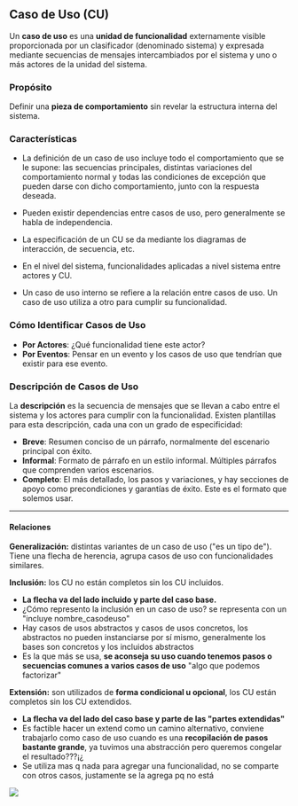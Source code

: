 ## Caso de Uso (CU)

Un **caso de uso** es una **unidad de funcionalidad** externamente visible proporcionada por un clasificador (denominado sistema) y expresada mediante secuencias de mensajes intercambiados por el sistema y uno o más actores de la unidad del sistema.

### Propósito
Definir una **pieza de comportamiento** sin revelar la estructura interna del sistema.

### Características

- La definición de un caso de uso incluye todo el comportamiento que se le supone: las secuencias principales, distintas variaciones del comportamiento normal y todas las condiciones de excepción que pueden darse con dicho comportamiento, junto con la respuesta deseada.

- Pueden existir dependencias entre casos de uso, pero generalmente se habla de independencia.
- La especificación de un CU se da mediante los diagramas de interacción, de secuencia, etc.
- En el nivel del sistema, funcionalidades aplicadas a nivel sistema entre actores y CU.
- Un caso de uso interno se refiere a la relación entre casos de uso. Un caso de uso utiliza a otro para cumplir su funcionalidad.

### Cómo Identificar Casos de Uso
- **Por Actores**: ¿Qué funcionalidad tiene este actor?
- **Por Eventos**: Pensar en un evento y los casos de uso que tendrían que existir para ese evento.

### Descripción de Casos de Uso
La **descripción** es la secuencia de mensajes que se llevan a cabo entre el sistema y los actores para cumplir con la funcionalidad. Existen plantillas para esta descripción, cada una con un grado de especificidad:

- **Breve**: Resumen conciso de un párrafo, normalmente del escenario principal con éxito.
- **Informal**: Formato de párrafo en un estilo informal. Múltiples párrafos que comprenden varios escenarios.
- **Completo**: El más detallado, los pasos y variaciones, y hay secciones de apoyo como precondiciones y garantías de éxito. Este es el formato que solemos usar.

--- 
#### Relaciones

 **Generalización:** distintas variantes de un caso de uso ("es un tipo de"). Tiene una flecha de herencia, agrupa casos de uso con funcionalidades similares.
 
**Inclusión:** los CU no están completos sin los CU incluidos. 
- **La flecha va del lado incluido y parte del caso base.** 
- ¿Cómo represento la inclusión en un caso de uso? se representa con un "incluye nombre_casodeuso"
- Hay casos de usos abstractos y casos de usos concretos, los abstractos no pueden instanciarse por sí mismo, generalmente los bases son concretos y los incluidos abstractos
- Es la que más se usa, **se aconseja su uso cuando tenemos pasos o secuencias comunes a varios casos de uso** "algo que podemos factorizar"

**Extensión:** son utilizados de **forma condicional u opcional**, los CU están completos sin los CU extendidos.
- **La flecha va del lado del caso base y parte de las "partes extendidas"**
- Es factible hacer un extend como un camino alternativo, conviene trabajarlo como caso de uso cuando es una **recopilación de pasos bastante grande**, ya tuvimos una abstracción pero queremos congelar el resultado???¡¿
- Se utiliza mas q nada para agregar una funcionalidad, no se comparte con otros casos, justamente se la agrega pq no está

![](https://lh7-us.googleusercontent.com/docsz/AD_4nXdDpqkPTv0HIOkAoINcXh5R3GXWW-bfYsf9MaS-z1I7rRV98irViapCWyqxDwhSskUGLad24C2kOfevo0G11eapTDhJY_aQEj7lbLj0LwbAvB_bEDIESUQpSGBCbNaJV9NaiMlnlNfSy8GmpyfeVB7tpV2k?key=eC-A4tU6YurBdRY8QSa-gA)